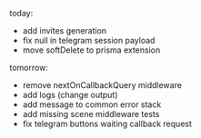 today:
- add invites generation
- fix null in telegram session payload
- move softDelete to prisma extension

tomorrow:
- remove nextOnCallbackQuery middleware
- add logs (change output)
- add message to common error stack
- add missing scene middleware tests
- fix telegram buttons waiting callback request
